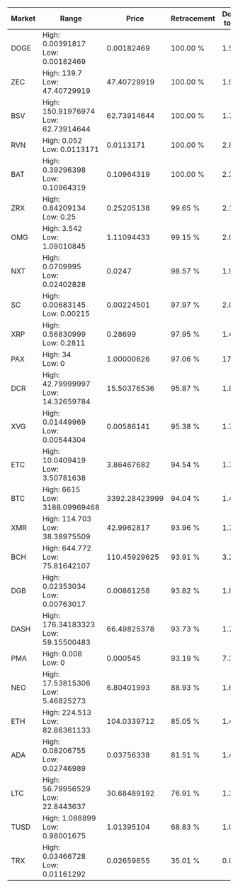 | Market | Range | Price| Retracement | Doubles to 50% |
| --- | --- | --- | --- | --- |
| DOGE | High: 0.00391817<br />Low: 0.00182469 | 0.00182469 | 100.00 % | 1.57 |
| ZEC | High: 139.7<br />Low: 47.40729919 | 47.40729919 | 100.00 % | 1.97 |
| BSV | High: 150.91976974<br />Low: 62.73914644 | 62.73914644 | 100.00 % | 1.70 |
| RVN | High: 0.052<br />Low: 0.0113171 | 0.0113171 | 100.00 % | 2.80 |
| BAT | High: 0.39296398<br />Low: 0.10964319 | 0.10964319 | 100.00 % | 2.29 |
| ZRX | High: 0.84209134<br />Low: 0.25 | 0.25205138 | 99.65 % | 2.17 |
| OMG | High: 3.542<br />Low: 1.09010845 | 1.11094433 | 99.15 % | 2.08 |
| NXT | High: 0.0709995<br />Low: 0.02402828 | 0.0247 | 98.57 % | 1.92 |
| SC | High: 0.00683145<br />Low: 0.00215 | 0.00224501 | 97.97 % | 2.00 |
| XRP | High: 0.56830999<br />Low: 0.2811 | 0.28699 | 97.95 % | 1.48 |
| PAX | High: 34<br />Low: 0 | 1.00000626 | 97.06 % | 17.00 |
| DCR | High: 42.79999997<br />Low: 14.32659784 | 15.50376536 | 95.87 % | 1.84 |
| XVG | High: 0.01449969<br />Low: 0.00544304 | 0.00586141 | 95.38 % | 1.70 |
| ETC | High: 10.0409419<br />Low: 3.50781638 | 3.86467682 | 94.54 % | 1.75 |
| BTC | High: 6615<br />Low: 3188.09969468 | 3392.28423999 | 94.04 % | 1.44 |
| XMR | High: 114.703<br />Low: 38.38975509 | 42.9962817 | 93.96 % | 1.78 |
| BCH | High: 644.772<br />Low: 75.81642107 | 110.45929625 | 93.91 % | 3.26 |
| DGB | High: 0.02353034<br />Low: 0.00763017 | 0.00861258 | 93.82 % | 1.81 |
| DASH | High: 176.34183323<br />Low: 59.15500483 | 66.49825378 | 93.73 % | 1.77 |
| PMA | High: 0.008<br />Low: 0 | 0.000545 | 93.19 % | 7.34 |
| NEO | High: 17.53815306<br />Low: 5.46825273 | 6.80401993 | 88.93 % | 1.69 |
| ETH | High: 224.513<br />Low: 82.86361133 | 104.0339712 | 85.05 % | 1.48 |
| ADA | High: 0.08206755<br />Low: 0.02746989 | 0.03756338 | 81.51 % | 1.46 |
| LTC | High: 56.79956529<br />Low: 22.8443637 | 30.68489192 | 76.91 % | 1.30 |
| TUSD | High: 1.088899<br />Low: 0.98001675 | 1.01395104 | 68.83 % | 1.02 |
| TRX | High: 0.03466728<br />Low: 0.01161292 | 0.02659655 | 35.01 % | 0.00 |
